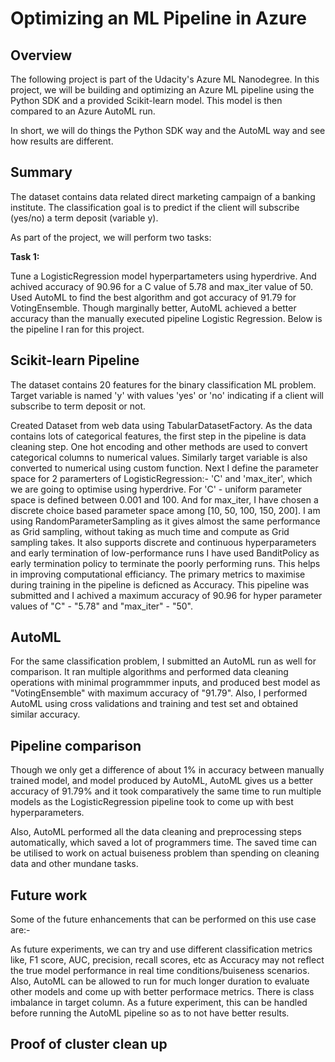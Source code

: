 # Optimizing an ML Pipeline in Azure

## Overview
The following project is part of the Udacity's Azure ML Nanodegree. In this project, we will be building and optimizing an Azure ML pipeline using the Python SDK and a provided Scikit-learn model. This model is then compared to an Azure AutoML run.

In short, we will do things the Python SDK way and the AutoML way and see how results are different. 

## Summary
The dataset contains data related direct marketing campaign of a banking institute. The classification goal is to predict if the client will subscribe (yes/no) a term deposit (variable y).

As part of the project, we will perform two tasks:

**Task 1:**

Tune a LogisticRegression model hyperpartameters using hyperdrive. And achived accuracy of 90.96 for a C value of 5.78 and max_iter value of 50.
Used AutoML to find the best algorithm and got accuracy of 91.79 for VotingEnsemble.
Though marginally better, AutoML achieved a better accuracy than the manually executed pipeline Logistic Regression. Below is the pipeline I ran for this project.



## Scikit-learn Pipeline
The dataset contains 20 features for the binary classification ML problem. Target variable is named 'y' with values 'yes' or 'no' indicating if a client will subscribe to term deposit or not.

Created Dataset from web data using TabularDatasetFactory.
As the data contains lots of categorical features, the first step in the pipeline is data cleaning step. One hot encoding and other methods are used to convert categorical columns to numerical values. Similarly target variable is also converted to numerical using custom function.
Next I define the parameter space for 2 paramerters of LogisticRegression:- 'C' and 'max_iter', which we are going to optimise using hyperdrive. For 'C' - uniform parameter space is defined between 0.001 and 100. And for max_iter, I have chosen a discrete choice based parameter space among [10, 50, 100, 150, 200].
I am using RandomParameterSampling as it gives almost the same performance as Grid sampling, without taking as much time and compute as Grid sampling takes. It also supports discrete and continuous hyperparameters and early termination of low-performance runs
I have used BanditPolicy as early termination policy to terminate the poorly performing runs. This helps in improving computational efficiancy.
The primary metrics to maximise during training in the pipeline is deficned as Accuracy.
This pipeline was submitted and I achived a maximum accuracy of 90.96 for hyper parameter values of "C" - "5.78" and "max_iter" - "50".

## AutoML
For the same classification problem, I submitted an AutoML run as well for comparison. It ran multiple algorithms and performed data cleaning operations with minimal programmmer inputs, and produced best model as "VotingEnsemble" with maximum accuracy of "91.79". Also, I performed AutoML using cross validations and training and test set and obtained similar accuracy.

## Pipeline comparison
Though we only get a difference of about 1% in accuracy between manually trained model, and model produced by AutoML, AutoML gives us a better accuracy of 91.79% and it took comparatively the same time to run multiple models as the LogisticRegression pipeline took to come up with best hyperparameters.

Also, AutoML performed all the data cleaning and preprocessing steps automatically, which saved a lot of programmers time. The saved time can be utilised to work on actual buiseness problem than spending on cleaning data and other mundane tasks.

## Future work
Some of the future enhancements that can be performed on this use case are:-

As future experiments, we can try and use different classification metrics like, F1 score, AUC, precision, recall scores, etc as Accuracy may not reflect the true model performance in real time conditions/buiseness scenarios.
Also, AutoML can be allowed to run for much longer duration to evaluate other models and come up with better performace metrics.
There is class imbalance in target column. As a future experiment, this can be handled before running the AutoML pipeline so as to not have better results.

## Proof of cluster clean up

